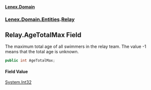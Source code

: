 #### [Lenex.Domain](index.md 'index')
### [Lenex.Domain.Entities](Lenex.Domain.Entities.md 'Lenex.Domain.Entities').[Relay](Lenex.Domain.Entities.Relay.md 'Lenex.Domain.Entities.Relay')

## Relay.AgeTotalMax Field

The maximum total age of all swimmers in the relay team. The value -1 means that the total age is unknown.

```csharp
public int AgeTotalMax;
```

#### Field Value
[System.Int32](https://docs.microsoft.com/en-us/dotnet/api/System.Int32 'System.Int32')